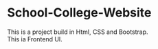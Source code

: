 # School-College-Website
This is a project build in Html, CSS and Bootstrap.
<br>
This ia Frontend UI.
